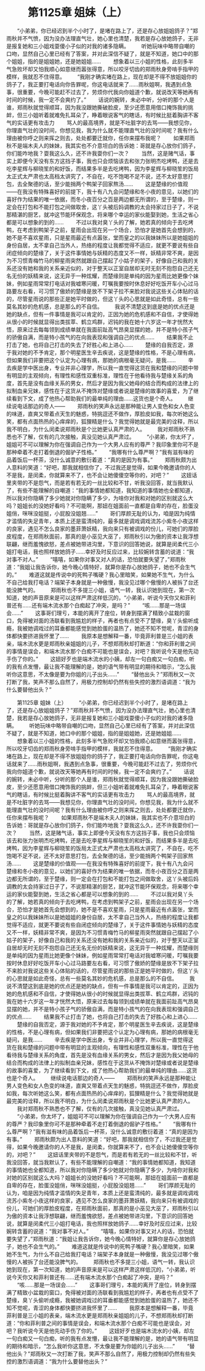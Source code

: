 # 　　第1125章  姐妹（上）
　　“小弟弟，你已经迟到半个小时了，是堵在路上了，还是存心放姐姐鸽子？”郑雨秋并不气愤，因为没办法理直气壮，她心里也清楚，我若是存心放她鸽子，无非是报复她和三小姐戏耍傻小子似的对我的诸多隐瞒。
　　听她玩味中略带自嘲的口吻，显然自己心里已经有了答案，并对此深信不疑了，就是不知道，她口中的那个姐姐，指的是姐姐她，还是她姐姐……
　　想象着以三小姐的性格，此刻多半气急败坏却又怕我顺心如意继而嚣张得意，所以咬牙切齿的郑雨秋身旁啃手指甲的模样，我就忍不住得意。
　　“我刚才确实堵在路上，现在却是不得不放姐姐你的鸽子了，我正要打电话向你告罪呢，你这电话就来了……雨秋姐啊，我遇到点急事，很重要，今晚可能赶不过去了，劳烦你代我向你姐道个歉，就说改天等她再有时间的时候，我一定不会爽约了。”
　　话说的婉转，未必中听，分听的那个人是谁，郑雨秋就觉得顺耳，因为我没跟她撕破脸皮，至少还愿意用借口掩饰我的挑衅，但三小姐听着就难免扎耳朵了，睁着眼说客气的瞎话，有时候比挺着胸讲不客气的实话更有攻击力
　　骂人的最高境界，就是不吐脏字的去骂——我想见你，你理直气壮的没时间，你想见我，我为什么就不能理直气壮的没时间呢？我有什么理由被你呼之则来挥之则去，处处都要迁就你，任你来摆布我呢？
　　如果郑雨秋不是端木夫人的妹妹，我其实也不介意坦白的告诉她：哥就是存心放你们鸽子，你们能咋地我？耍我这么久，还不许我耍你们一次？
　　当然，这是赌气话，事实上即便今天没有东方这挡子事，我也只会烦恼该去和张力张明杰吃烤鸭，还是去吃李星辉与柳晓笙的和好饭，而结果多半是去吃烤鸭，因为李星辉与柳晓笙的饭局太正式太严肃也太高档太讲究了，不自在，吃不饱喝不足不说，还不太好意思打包，去全聚德的话，至少能捎两个鸭架子回家熬汤……
　　这是楚缘的价值观——在我没有特殊喜好的前提下，我十有八九会问楚缘和冬小夜的意见，以她们的喜好作为结果的唯一依据，而冬小夜百分之百是两边都无所谓的，至于楚缘，则一定会在打包和不能打包之间做取舍，这丫头被后妈调教的太会持家过日子了，不说那精湛的厨艺，就冲这节能环保观念，将来哪个幸运的家伙能娶到她，生活之省心都是可以想象的到的……
　　不过以我对臭丫头的了解，她若真的倾向于去吃烤鸭，在考虑到鸭架子之前，星雨会出现在另一个场合，恐怕才是她首先会想到的，她不是不喜欢星雨，只是星雨最近有点嚣张，堂而皇之的以我妹妹所以是她姐姐的身份自居，太不拿自己当外人，热络的程度让我都觉得不适应，就更不要说有些自闭症倾向的楚缘了，关于这件事情她与妖精的态度又不一样，妖精非常不爽，是因为不习惯青梅竹马的柳星雨突然就跟自己摆起了小姑子的架子，好像自己和我的关系还没有她和我的关系亲近似的，对于整天以正室自居却无时无刻不抱怨自己还无名无份的妖精来说，这无异于一种炫耀，而楚缘则是单纯的因为星雨比她更像个妹妹，例如星雨常常打电话对我嘘寒问暖，叮嘱我要按时休息好好吃饭开车小心过马路要左右看，可习惯了傲娇的楚缘是放不下架子拉不来脸对我说这些关心体贴的话的，尽管星雨说的那些正是她平时做的，但这丫头的心思就是如此奇怪，总有一些莫名其妙的危机感，总是那么的不自信。
　　我说不清楚这到底是她的优点还是她的缺点，但有一件事情是我可以肯定的，正因为她的危机感和不自信，才使得她从很小的时候就显得出类拔萃、鹤立鸡群，迟钝的我在她十六岁这一年才恍然大悟，原来过去每每领到成绩单就在我面前趾高气昂臭显摆的她，并不是特小孩子气的骄傲自满，而是特小孩气的在向我表现和强调自己的优点……
　　结果我不止打击了她，也将自己打击的失去了好胜心和上进心……
　　楚缘的自我否定，源于我对她的不予肯定，那个明星医生辛去疾说，这是楚缘的性格，不是心理有病，但如果我们非要把这个认定为心理有病，那她的病根毫无疑问，是我……
　　辛去疾是学中医出身，专业并非心理学，所以我一直觉得这货在我和楚缘的问题中带有明显的主观倾向，有理性和感性双重标准，理性在于他看待我与楚缘关系的角度，首先是没有血缘关系的男女，然后才是因为我父她母的结合而构成的法律上的拟制血亲兄妹，感性在于这货从不掩饰对楚缘或者说是楚缘的故事的喜爱，为了继续看到下文，成了他热心帮助我们的最单纯的理由……这货也是个奇人。
　　继续说电话那边的奇人——
　　郑雨秋的笑声永远是那种能让男人变色和女人色变的味道，直爽又带着点天生的魅惑，特挑逗还不做作，厚脸皮如我，每次听她这么笑，都有点面热热的心痒痒的，狐狸精是什么？我觉得她就是最完美的诠释，所以我不明白，为什么闵柔说郑雨秋是个比她更认真严肃的人。
　　我对郑雨秋不熟悉也不了解，仅有的几次接触，真没见她认真严肃过。
　　“小弟弟，你太坏了，姐姐可不可以理解为你在强调自己作为一个大男人应有的尊严？我印象里你可不是那种牵着不走打着倒退的倔驴子性格。”
　　“我哪有什么尊严啊？”我有滋有味的品着饭后一杯茶，没什么诚意的敷衍着道：“真的是因为有事。”
　　郑雨秋颇为出人意料的笑道：“好吧，那我就相信你了，不过我还是觉得，如果今晚邀请你的人不是我，是闵柔，你就算来不了，也不会让她傻傻空等你的，对吧？”
　　这妞话里夹带的不是怨气，而是若有若无的一丝比较和不甘，听我没回答，就当我默认了，有些不能理解的自嘲道：“我的事情她都知道，我知道的事情她也全都知道，所以我对你隐瞒了多少她就对你隐瞒了多少，为啥你对我和对她的区别就这么大吗？姐姐长的没她好看吗？不可能啊，那妞在姐面前一直都是自卑的存在，脸蛋没姐俏，咪咪没姐挺，小屁股没姐翘……”
　　哥们厚颜无耻的认为，咱是因为纯情才滥情的失足青年，本质上还是蛮清纯的，最多就是调戏调戏流苏小紫冬小夜这样的良家，遇见不怎么良家的墨菲萧妖精，我向来只有被调戏的份儿，可她们的厚脸皮程度，在郑雨秋面前，那真的是小巫见大巫了，郑雨秋引以为傲的资本让我浮想联翩，继而羞愧欲怒，差点被她带进沟里，下意识的回答她说，就算是闵柔代三小姐打电话，我也照样放她鸽子……幸好及时反应过来，比较婉转含蓄的说道：“我对事不对人。”
　　“嘻嘻，如果你对事又对人的话，恐怕就要失望了，”郑雨秋道：“我姐让我告诉你，她今晚心情特好，就算你是存心放她鸽子，她也不会生气的。”
　　难道这就是传说中的死鸭子嘴硬？我心里暗笑，如果她不生气，为什么不自己给我打电话？端架子本身就是一种傲慢，我没见过哪个傲慢的人被拆了台还能没脾气的。
　　郑雨秋也不多提三小姐，语气一转，我认识她到现在，第一次知道，她的声音原来是可以这样严肃这样低沉的，“小弟弟，听说今天你又和菲利普还有……还有端木流水那个白痴起了冲突，是吗？”
　　“咳……那是一场误会……”
　　这事哥们理亏，本能的离开了座位，转身到摆满了精致小盆栽的窗口，免得被对面的汤联看到我尴尬的样子，再者也有点受不了楚缘，臭丫头偷听成瘾，我被她调戏过的耳垂都能感觉到她脸蛋的温热了，她还不知不觉呢，青涩的身体都快要挤进我怀里了……
　　我原本是想解释一番，毕竟菲利普是三小姐的表亲，端木流水更是郑雨秋亲姐姐的儿子，不想郑雨秋却打断道：“你和菲利普之间的事情是误会，和端木流水那个白痴不可能也是误会，对吧？我听说今天是他先动手伤了你的。”
　　这妞好歹也是端木流水的小姨，却左一句白痴又一句白痴，听的我有点发懵，最让我不能理解的是，她的语气带有明显的期待和暗示，“怎么我听你这意思，不太像是要为你姐的儿子出头……”
　　“替他出头？”郑雨秋又一次打断了我，笑声不那么自然了，用极力控制却仍然有些失控的激烈语调道：“我为什么要替他出头？”

　　第1125章  姐妹（上）
　　“小弟弟，你已经迟到半个小时了，是堵在路上了，还是存心放姐姐鸽子？”郑雨秋并不气愤，因为没办法理直气壮，她心里也清楚，我若是存心放她鸽子，无非是报复她和三小姐戏耍傻小子似的对我的诸多隐瞒。
　　听她玩味中略带自嘲的口吻，显然自己心里已经有了答案，并对此深信不疑了，就是不知道，她口中的那个姐姐，指的是姐姐她，还是她姐姐……
　　想象着以三小姐的性格，此刻多半气急败坏却又怕我顺心如意继而嚣张得意，所以咬牙切齿的郑雨秋身旁啃手指甲的模样，我就忍不住得意。
　　“我刚才确实堵在路上，现在却是不得不放姐姐你的鸽子了，我正要打电话向你告罪呢，你这电话就来了……雨秋姐啊，我遇到点急事，很重要，今晚可能赶不过去了，劳烦你代我向你姐道个歉，就说改天等她再有时间的时候，我一定不会爽约了。”
　　话说的婉转，未必中听，分听的那个人是谁，郑雨秋就觉得顺耳，因为我没跟她撕破脸皮，至少还愿意用借口掩饰我的挑衅，但三小姐听着就难免扎耳朵了，睁着眼说客气的瞎话，有时候比挺着胸讲不客气的实话更有攻击力
　　骂人的最高境界，就是不吐脏字的去骂——我想见你，你理直气壮的没时间，你想见我，我为什么就不能理直气壮的没时间呢？我有什么理由被你呼之则来挥之则去，处处都要迁就你，任你来摆布我呢？
　　如果郑雨秋不是端木夫人的妹妹，我其实也不介意坦白的告诉她：哥就是存心放你们鸽子，你们能咋地我？耍我这么久，还不许我耍你们一次？
　　当然，这是赌气话，事实上即便今天没有东方这挡子事，我也只会烦恼该去和张力张明杰吃烤鸭，还是去吃李星辉与柳晓笙的和好饭，而结果多半是去吃烤鸭，因为李星辉与柳晓笙的饭局太正式太严肃也太高档太讲究了，不自在，吃不饱喝不足不说，还不太好意思打包，去全聚德的话，至少能捎两个鸭架子回家熬汤……
　　这是楚缘的价值观——在我没有特殊喜好的前提下，我十有八九会问楚缘和冬小夜的意见，以她们的喜好作为结果的唯一依据，而冬小夜百分之百是两边都无所谓的，至于楚缘，则一定会在打包和不能打包之间做取舍，这丫头被后妈调教的太会持家过日子了，不说那精湛的厨艺，就冲这节能环保观念，将来哪个幸运的家伙能娶到她，生活之省心都是可以想象的到的……
　　不过以我对臭丫头的了解，她若真的倾向于去吃烤鸭，在考虑到鸭架子之前，星雨会出现在另一个场合，恐怕才是她首先会想到的，她不是不喜欢星雨，只是星雨最近有点嚣张，堂而皇之的以我妹妹所以是她姐姐的身份自居，太不拿自己当外人，热络的程度让我都觉得不适应，就更不要说有些自闭症倾向的楚缘了，关于这件事情她与妖精的态度又不一样，妖精非常不爽，是因为不习惯青梅竹马的柳星雨突然就跟自己摆起了小姑子的架子，好像自己和我的关系还没有她和我的关系亲近似的，对于整天以正室自居却无时无刻不抱怨自己还无名无份的妖精来说，这无异于一种炫耀，而楚缘则是单纯的因为星雨比她更像个妹妹，例如星雨常常打电话对我嘘寒问暖，叮嘱我要按时休息好好吃饭开车小心过马路要左右看，可习惯了傲娇的楚缘是放不下架子拉不来脸对我说这些关心体贴的话的，尽管星雨说的那些正是她平时做的，但这丫头的心思就是如此奇怪，总有一些莫名其妙的危机感，总是那么的不自信。
　　我说不清楚这到底是她的优点还是她的缺点，但有一件事情是我可以肯定的，正因为她的危机感和不自信，才使得她从很小的时候就显得出类拔萃、鹤立鸡群，迟钝的我在她十六岁这一年才恍然大悟，原来过去每每领到成绩单就在我面前趾高气昂臭显摆的她，并不是特小孩子气的骄傲自满，而是特小孩气的在向我表现和强调自己的优点……
　　结果我不止打击了她，也将自己打击的失去了好胜心和上进心……
　　楚缘的自我否定，源于我对她的不予肯定，那个明星医生辛去疾说，这是楚缘的性格，不是心理有病，但如果我们非要把这个认定为心理有病，那她的病根毫无疑问，是我……
　　辛去疾是学中医出身，专业并非心理学，所以我一直觉得这货在我和楚缘的问题中带有明显的主观倾向，有理性和感性双重标准，理性在于他看待我与楚缘关系的角度，首先是没有血缘关系的男女，然后才是因为我父她母的结合而构成的法律上的拟制血亲兄妹，感性在于这货从不掩饰对楚缘或者说是楚缘的故事的喜爱，为了继续看到下文，成了他热心帮助我们的最单纯的理由……这货也是个奇人。
　　继续说电话那边的奇人——
　　郑雨秋的笑声永远是那种能让男人变色和女人色变的味道，直爽又带着点天生的魅惑，特挑逗还不做作，厚脸皮如我，每次听她这么笑，都有点面热热的心痒痒的，狐狸精是什么？我觉得她就是最完美的诠释，所以我不明白，为什么闵柔说郑雨秋是个比她更认真严肃的人。
　　我对郑雨秋不熟悉也不了解，仅有的几次接触，真没见她认真严肃过。
　　“小弟弟，你太坏了，姐姐可不可以理解为你在强调自己作为一个大男人应有的尊严？我印象里你可不是那种牵着不走打着倒退的倔驴子性格。”
　　“我哪有什么尊严啊？”我有滋有味的品着饭后一杯茶，没什么诚意的敷衍着道：“真的是因为有事。”
　　郑雨秋颇为出人意料的笑道：“好吧，那我就相信你了，不过我还是觉得，如果今晚邀请你的人不是我，是闵柔，你就算来不了，也不会让她傻傻空等你的，对吧？”
　　这妞话里夹带的不是怨气，而是若有若无的一丝比较和不甘，听我没回答，就当我默认了，有些不能理解的自嘲道：“我的事情她都知道，我知道的事情她也全都知道，所以我对你隐瞒了多少她就对你隐瞒了多少，为啥你对我和对她的区别就这么大吗？姐姐长的没她好看吗？不可能啊，那妞在姐面前一直都是自卑的存在，脸蛋没姐俏，咪咪没姐挺，小屁股没姐翘……”
　　哥们厚颜无耻的认为，咱是因为纯情才滥情的失足青年，本质上还是蛮清纯的，最多就是调戏调戏流苏小紫冬小夜这样的良家，遇见不怎么良家的墨菲萧妖精，我向来只有被调戏的份儿，可她们的厚脸皮程度，在郑雨秋面前，那真的是小巫见大巫了，郑雨秋引以为傲的资本让我浮想联翩，继而羞愧欲怒，差点被她带进沟里，下意识的回答她说，就算是闵柔代三小姐打电话，我也照样放她鸽子……幸好及时反应过来，比较婉转含蓄的说道：“我对事不对人。”
　　“嘻嘻，如果你对事又对人的话，恐怕就要失望了，”郑雨秋道：“我姐让我告诉你，她今晚心情特好，就算你是存心放她鸽子，她也不会生气的。”
　　难道这就是传说中的死鸭子嘴硬？我心里暗笑，如果她不生气，为什么不自己给我打电话？端架子本身就是一种傲慢，我没见过哪个傲慢的人被拆了台还能没脾气的。
　　郑雨秋也不多提三小姐，语气一转，我认识她到现在，第一次知道，她的声音原来是可以这样严肃这样低沉的，“小弟弟，听说今天你又和菲利普还有……还有端木流水那个白痴起了冲突，是吗？”
　　“咳……那是一场误会……”
　　这事哥们理亏，本能的离开了座位，转身到摆满了精致小盆栽的窗口，免得被对面的汤联看到我尴尬的样子，再者也有点受不了楚缘，臭丫头偷听成瘾，我被她调戏过的耳垂都能感觉到她脸蛋的温热了，她还不知不觉呢，青涩的身体都快要挤进我怀里了……
　　我原本是想解释一番，毕竟菲利普是三小姐的表亲，端木流水更是郑雨秋亲姐姐的儿子，不想郑雨秋却打断道：“你和菲利普之间的事情是误会，和端木流水那个白痴不可能也是误会，对吧？我听说今天是他先动手伤了你的。”
　　这妞好歹也是端木流水的小姨，却左一句白痴又一句白痴，听的我有点发懵，最让我不能理解的是，她的语气带有明显的期待和暗示，“怎么我听你这意思，不太像是要为你姐的儿子出头……”
　　“替他出头？”郑雨秋又一次打断了我，笑声不那么自然了，用极力控制却仍然有些失控的激烈语调道：“我为什么要替他出头？”
